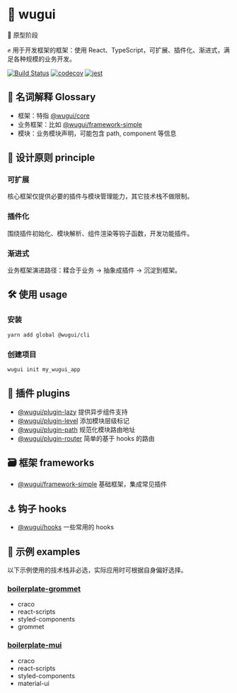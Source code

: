 # 🐢 wugui

:construction: 原型阶段

:fist_raised: 用于开发框架的框架：使用 React、TypeScript，可扩展、插件化、渐进式，满足各种规模的业务开发。

[![Build Status](https://travis-ci.org/crossjs/wugui.svg?branch=master)](https://travis-ci.org/crossjs/wugui)
[![codecov](https://codecov.io/gh/crossjs/wugui/branch/master/graph/badge.svg)](https://codecov.io/gh/crossjs/wugui)
[![jest](https://jestjs.io/img/jest-badge.svg)](https://github.com/facebook/jest)

## :open_book: 名词解释 Glossary

- 框架：特指 [@wugui/core](packages/core)
- 业务框架：比如 [@wugui/framework-simple](packages/framework-simple)
- 模块：业务模块声明，可能包含 path, component 等信息

## :pushpin: 设计原则 principle

### 可扩展

核心框架仅提供必要的插件与模块管理能力，其它技术栈不做限制。

### 插件化

围绕插件初始化、模块解析、组件渲染等钩子函数，开发功能插件。

### 渐进式

业务框架演进路径：糅合于业务 -> 抽象成插件 -> 沉淀到框架。

## :hammer_and_wrench: 使用 usage

### 安装

```bash
yarn add global @wugui/cli
```

### 创建项目

```bash
wugui init my_wugui_app
```

## :nut_and_bolt: 插件 plugins

- [@wugui/plugin-lazy](packages/plugin-lazy) 提供异步组件支持
- [@wugui/plugin-level](packages/plugin-level) 添加模块层级标记
- [@wugui/plugin-path](packages/plugin-path) 规范化模块路由地址
- [@wugui/plugin-router](packages/plugin-router) 简单的基于 hooks 的路由

## :card_file_box: 框架 frameworks

- [@wugui/framework-simple](packages/framework-simple) 基础框架，集成常见插件

## :anchor: 钩子 hooks

- [@wugui/hooks](packages/hooks) 一些常用的 hooks

## :rocket: 示例 examples

以下示例使用的技术栈非必选，实际应用时可根据自身偏好选择。

### [boilerplate-grommet](packages/boilerplate-grommet)

- craco
- react-scripts
- styled-components
- grommet

### [boilerplate-mui](packages/boilerplate-mui)

- craco
- react-scripts
- styled-components
- material-ui
